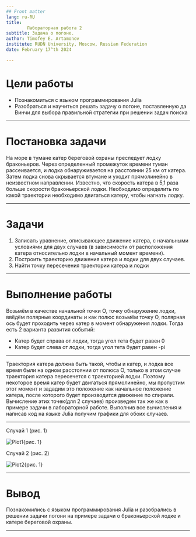 ```yaml
---
## Front matter
lang: ru-RU
title: 
        Лабораторная работа 2
subtitle: Задача о погоне.
author: Timofey E. Artamonov
institute: RUDN University, Moscow, Russian Federation
date: February 17^th 2024

---
```


# Цели работы

* Познакомиться с языком программирования Julia
* Разобраться и научиться решать задачу о погоне, 
поставленную да Винчи для выбора правильной стратегии при решении задач поиска

---

# Постановка задачи

На море в тумане катер береговой охраны преследует лодку браконьеров. Через определенный промежуток времени туман рассеивается, 
и лодка обнаруживается на расстоянии 25 км от катера. Затем лодка снова скрывается втумане и уходит прямолинейно в неизвестном 
направлении. Известно, что скорость катера в 5,1 раза больше скорости браконьерской лодки. Необходимо определить по какой траектории 
необходимо двигаться катеру, чтобы нагнать лодку.

---

# Задачи

1. Записать уравнение, описывающее движение катера, с начальными условиями для двух случаев 
(в зависимости от расположения катера относительно лодки в начальный момент времени).
2. Построить траекторию движения катера и лодки для двух случаев.
3. Найти точку пересечения траектории катера и лодки

---

# Выполнение работы

Возьмём в качестве начальной точки O, точку обнаружение лодки, ввёдём полярные координаты и как полюс возьмём точку O, 
полярная ось будет проходить через катер в момент обнаружения лодки. Тогда есть 2 варианта развития событий:
* Катер будет справа от лодки, тогда угол тета будет равен 0
* Катер будет слева от лодки, тогда угол тета будет равен -pi

---

Траектория катера должна быть такой, чтобы и катер, и лодка все время были на одном расстоянии от полюса O,
только в этом случае траектория катера пересечется с траекторией лодки.
Поэтому некоторое время катер будет двигаться прямолинейно, мы пропустим этот момент и зададим это положение 
как начальное положение катера, после которого будет производится движение по спирали. Вычисление этих точек(для 2 случаев) 
произведем так же как в примере задачи в лабораторной работе. Выполнив все вычисления и написав код на языке Julia получим графики для обоих случаев.

---

Случай 1 (рис. 1)

![Plot1](https://github.com/Wenins/study_2023-2024_mathmod/assets/104139992/35e4ad38-27d1-49e6-9432-fd204cf62784){рис. 1}

Случай 2 (рис. 2)

![Plot2](https://github.com/Wenins/study_2023-2024_mathmod/assets/104139992/1827739f-d6d3-4a9f-92ca-9edaca1641c9){рис. 1}

---

# Вывод

Познакомились с языком программирования Julia и разобрались в решении задачи погони на примере задачи о браконьерской лодке и катере береговой охраны.

---
